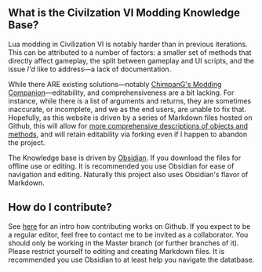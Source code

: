 ## What is the Civilzation VI Modding Knowledge Base?
Lua modding in Civilization VI is notably harder than in previous iterations. This can be attributed to a number of factors: a smaller set of methods that directly affect gameplay, the split between gameplay and UI scripts, and the issue *I'd* like to address—a lack of documentation.

While there ARE existing solutions—notably [ChimpanG's Modding Companion](https://docs.google.com/spreadsheets/d/1hQ8zlEHl1nfjCWvKqOlkDACezu5-igfQkVcOxeE_KG0/edit#gid=1678767919)—editability, and comprehensiveness are a bit lacking. For instance, while there is a list of arguments and returns, they are sometimes inaccurate, or incomplete, and we as the end users, are unable to fix that. Hopefully, as this website is driven by a series of Markdown files hosted on Github, this will allow for [more comprehensive descriptions of objects and methods](https://sukritact.github.io/Civilization-VI-Modding-Knowledge-Base/CityBuildQueue.GetAt), and will retain editability via forking even if I happen to abandon the project.  
  
The Knowledge base is driven by [Obsidian](https://obsidian.md/). If you download the files for offline use or editing. It is recommended you use Obsidian for ease of navigation and editing. Naturally this project also uses Obsidian's flavor of Markdown.

## How do I contribute?
See [here](https://codeburst.io/a-step-by-step-guide-to-making-your-first-github-contribution-5302260a2940) for an intro how contributing works on Github. If you expect to be a regular editor, feel free to contact me to be invited as a collaborator. You should only be working in the Master branch (or further branches of it). Please restrict yourself to editing and creating Markdown files. It is recommended you use Obsidian to at least help you navigate the datatbase.
